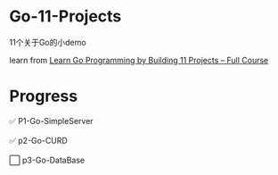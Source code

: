 # Go-11-Projects
11个关于Go的小demo


learn from [Learn Go Programming by Building 11 Projects – Full Course](https://www.youtube.com/watch?v=jFfo23yIWac)

# Progress
:white_check_mark: P1-Go-SimpleServer </br></br>
:white_check_mark: p2-Go-CURD </br></br>
:white_large_square: p3-Go-DataBase </br></br>

